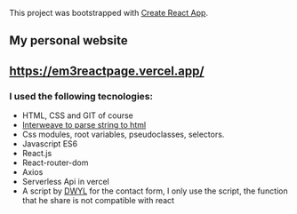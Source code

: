 This project was bootstrapped with [Create React App](https://github.com/facebook/create-react-app).

## My personal website 
## https://em3reactpage.vercel.app/

### I used the following tecnologies:

- HTML, CSS and GIT of course
- [Interweave to parse string to html](https://interweave.dev/docs/)
- Css modules, root variables, pseudoclasses, selectors.
- Javascript ES6
- React.js
- React-router-dom
- Axios
- Serverless Api in vercel
- A script by [DWYL](https://github.com/dwyl/) for the contact form, 
I only use the script, the function that he share is not compatible with react




